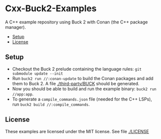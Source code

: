 # Cxx-Buck2-Examples

A C++ example repository using Buck 2 with Conan (the C++ package manager).

- [Setup](#setup)
- [License](#license)

## Setup

- Checkout the Buck 2 prelude containing the language rules: `git submodule update --init`
- Run `buck2 run //:conan-update` to build the Conan packages and add them to Buck 2. A file [./third-party/BUCK](./third-party/BUCK) should be generated.
- Now you should be able to build and run the example binary: `buck2 run //app:app`.
- To generate a `compile_commands.json` file (needed for the C++ LSPs), run `buck2 build //:compile_commands`.

## License

These examples are licensed under the MIT license. See file [./LICENSE](./LICENSE)

